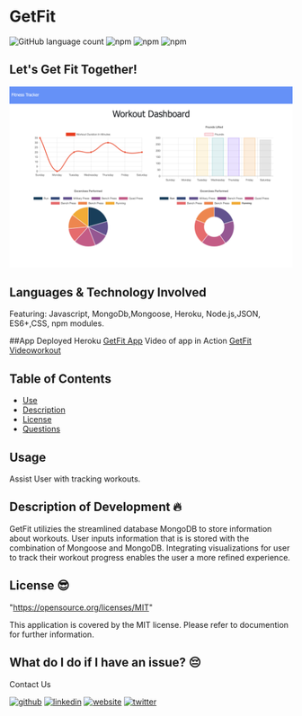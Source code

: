# GetFit
![GitHub language count](https://img.shields.io/github/languages/count/mirrorlessmind/GetFit?color=yellow&logo=GitHub)
![npm](https://img.shields.io/npm/v/express?color=green&label=express&logo=NPM&style=plastic)
![npm](https://img.shields.io/npm/v/mongoose?color=orange&label=mongoose&logo=NPM&style=plastic)
![npm](https://img.shields.io/npm/v/morgan?color=pink&label=morgan&logo=NPM&style=plastic)

## Let's Get Fit Together!

![Demo Image](assets/workoutdemo.png?raw=true "Demo Image")

## Languages & Technology Involved
Featuring: Javascript, MongoDb,Mongoose, Heroku, Node.js,JSON, ES6+,CSS, npm modules.

##App Deployed
Heroku
<a href="https://fast-wave-78560.herokuapp.com/?id=60bef22e0a9e3600154b4fc9">GetFit App</a>
Video of app in Action
<a href="https://www.loom.com/share/17f68adc7eea4d399af49dcbb71db1e0" rel="nofollow">GetFit Videoworkout</a>

## Table of Contents
- [Use](#use)
- [Description](#description)
- [License](#license)
- [Questions](#questions)
## Usage
Assist User with tracking workouts.

## Description of Development 🔥
GetFit  utilizies the streamlined database MongoDB to store information about workouts. User inputs information that is is stored with the combination of Mongoose and MongoDB. Integrating visualizations for user to track their workout progress enables the user a more refined experience. 


## License 😎
"https://opensource.org/licenses/MIT"

This application is covered by the MIT license. Please refer to documention for further information.


## What do I do if I have an issue? 😔
Contact Us <br />


[<img src='https://cdn.jsdelivr.net/npm/simple-icons@3.0.1/icons/github.svg' alt='github' height='30'>](https://github.com/mirrorlessmind)  [<img src='https://cdn.jsdelivr.net/npm/simple-icons@3.0.1/icons/linkedin.svg' alt='linkedin' height='30'>](https://www.linkedin.com/in/mirrorlessmind/)  [<img src='https://cdn.jsdelivr.net/npm/simple-icons@3.0.1/icons/icloud.svg' alt='website' height='30'>](www.mirrorlessmind.com)  [<img src='https://cdn.jsdelivr.net/npm/simple-icons@3.0.1/icons/twitter.svg' alt='twitter' height='30'>](mirrorlessmind)
